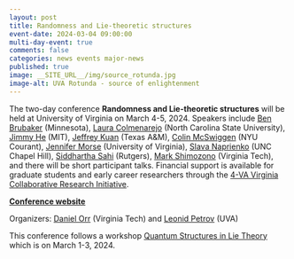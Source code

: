 ```yaml
---
layout: post
title: Randomness and Lie-theoretic structures
event-date: 2024-03-04 09:00:00
multi-day-event: true
comments: false
categories: news events major-news
published: true
image: __SITE_URL__/img/source_rotunda.jpg
image-alt: UVA Rotunda - source of enlightenment
---
```


The two-day conference <b>Randomness and Lie-theoretic structures</b> will be held at University of Virginia on March 4-5, 2024. Speakers include <a href="https://www-users.cse.umn.edu/~brubaker/">Ben Brubaker</a> (Minnesota), <a href="https://math.sciences.ncsu.edu/people/lcolmen/">Laura Colmenarejo</a> (North Carolina State University), <a href="https://he-jimmy.github.io/">Jimmy He</a> (MIT), <a href="https://people.tamu.edu/~jkuan//">Jeffrey Kuan</a> (Texas A&amp;M), <a href="https://cosmc.net/">Colin McSwiggen</a> (NYU Courant), <a href="https://morsej123.github.io/">Jennifer Morse</a> (University of Virginia), <a href="https://naprienko.com/">Slava Naprienko</a> (UNC Chapel Hill), <a href="https://sites.math.rutgers.edu/~sahi/">Siddhartha Sahi</a> (Rutgers), <a href="https://math.vt.edu/people/faculty/shimozono-mark.html">Mark Shimozono</a> (Virginia Tech), and there will be short participant talks. Financial support is available for graduate students and early career researchers through the <a href="https://4-va.org/4-initiatives/collaborative-research/">4-VA Virginia Collaborative Research Initiative</a>. 

<b><a href="{{site.url}}/random-lie-2024/">Conference website</a></b>

Organizers: [Daniel Orr](https://personal.math.vt.edu/dorr/) (Virginia Tech) and [Leonid Petrov](https://lpetrov.cc) (UVA)

This conference follows a workshop [Quantum Structures in Lie Theory]({{site.url}}/ims/workshop-spring-2024/) which is on March 1-3, 2024.
